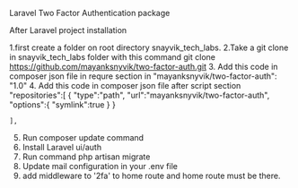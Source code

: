Laravel Two Factor Authentication  package

After Laravel project installation 


1.first create a  folder on root directory snayvik_tech_labs.
2.Take a git clone in snayvik_tech_labs folder with this command  git clone https://github.com/mayanksnyvik/two-factor-auth.git
3. Add this code in composer json file in requre section in "mayanksnyvik/two-factor-auth": "1.0" 
4.  Add this code in composer json file after script section 
  "repositories":[
        {
           "type":"path",
            "url":"mayanksnyvik/two-factor-auth",
            "options":{
                "symlink":true
            }
        }
            
    ],

5. Run composer update command
6. Install Laravel ui/auth
7. Run command php artisan migrate
8. Update mail configuration in your .env file
9. add middleware to '2fa' to home route and home route must be there.
